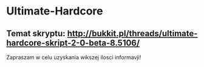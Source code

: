 Ultimate-Hardcore
=================

Temat skryptu: http://bukkit.pl/threads/ultimate-hardcore-skript-2-0-beta-8.5106/
-
Zapraszam w celu uzyskania wikszej ilosci informavji!
